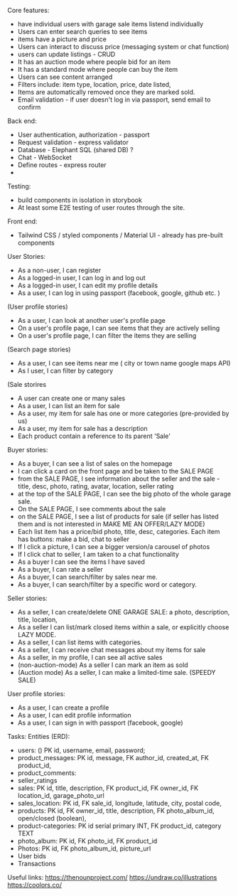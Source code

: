 
Core features: 
  - have individual users with garage sale items listend individually 
  - Users can enter search queries to see items
  - items have a picture and price
  - Users can interact to discuss price (messaging system or chat function)
  - users can update listings - CRUD
  - It has an auction mode where people bid for an item 
  - It has a standard mode where people can buy the item 
  - Users can see content arranged 
  - Filters include: item type, location, price, date listed, 
  - Items are automatically removed once they are marked sold. 
  - Email validation - if user doesn't log in via passport, send email to confirm



Back end: 
  - User authentication, authorization - passport
  - Request validation - express validator
  - Database - Elephant SQL (shared DB) ? 
  - Chat - WebSocket
  - Define routes - express router
  - 

Testing: 
  -  build components in isolation in storybook 
  -  At least some E2E testing of user routes through the site. 


Front end: 
  - Tailwind CSS / styled components / Material UI - already has pre-built components


User Stories: 
- As a non-user, I can register
- As a logged-in user, I can log in and log out
- As a logged-in user, I can edit my profile details
- As a user, I can log in using passport (facebook, google, github etc. ) 


(User profile stories)
- As a user, I can look at another user's profile page
- On a user's profile page, I can see items that they are actively selling
- On a user's profile page, I can filter the items they are selling


(Search page stories)
- As a user, I can see items near me ( city or town name google maps API)
- As I user, I can filter by category


(Sale storires
- A user can create one or many sales
- As a user, I can list an item for sale
- As a user, my item for sale has one or more categories (pre-provided by us)
- As a user, my item for sale has a description
- Each product contain a reference to its parent 'Sale' 


Buyer stories: 
- As a buyer, I can see a list of sales on the homepage
- I can click a card on the front page and be taken to the SALE PAGE
- from the SALE PAGE, I see information about the seller and the sale - title, desc, photo, rating, avatar, location, seller rating
- at the top of the SALE PAGE, I can see the big photo of the whole garage sale.
- On the SALE PAGE, I see comments about the sale
- on the SALE PAGE, I see a list of products for sale (if seller has listed them and is not interested in MAKE ME AN OFFER/LAZY MODE)
- Each list item has a price/bid photo, title, desc, categories. Each item has buttons: make a bid, chat to seller
- If I click a picture, I can see a bigger version/a carousel of photos
- If I click chat to seller, I am taken to a chat functionality 
- As a buyer I can see the items I have saved
- As a buyer, I can rate a seller
- As a buyer, I can search/filter by sales near me.
- As a buyer, I can search/filter by a specific word or category.


Seller stories: 
- As a seller, I can create/delete ONE GARAGE SALE: a photo, description, title, location, 
- As a seller I can list/mark closed items within a sale, or explicitly choose LAZY MODE.
- As a seller, I can list items with categories.  
- As a seller, I can receive chat messages about my items for sale
- As a seller, in my profile, I can see all active sales
- (non-auction-mode) As a seller I can mark an item as sold
- (Auction mode) As a seller, I can make a limited-time sale. (SPEEDY SALE)   


User profile stories: 
- As a user, I can create a profile
- As a user, I can edit profile information
- As a user, I can sign in with passport (facebook, google)

Tasks: 
Entities (ERD): 
- users: () PK id, username, email, password;
- product_messages: PK id, message, FK author_id, created_at, FK product_id,
- product_comments: 
- seller_ratings
- sales: PK id, title, description, FK product_id, FK owner_id, FK location_id, garage_photo_url
- sales_location: PK id, FK sale_id, longitude, latitude, city, postal code, 
- products: PK id, FK owner_id, title, description, FK photo_album_id, open/closed (boolean), 
- product-categories: PK id serial primary INT, FK product_id,  category TEXT
- photo_album: PK id, FK photo_id, FK product_id
- Photos:  PK id, FK photo_album_id, picture_url
- User bids
- Transactions


Useful links: 
https://thenounproject.com/
https://undraw.co/illustrations
https://coolors.co/